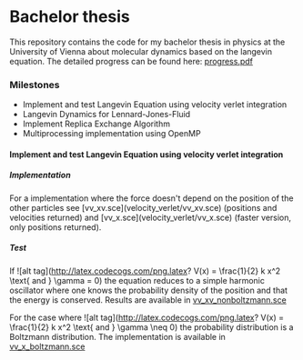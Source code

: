 # Bachelor thesis

This repository contains the code for my bachelor thesis in physics at the University of Vienna about molecular dynamics based on the langevin equation. The detailed progress can be found here: [progress.pdf](progress.pdf)

<h3>Milestones</h3>

<ul>
<li>Implement and test Langevin Equation using velocity verlet integration</li>
<li>Langevin Dynamics for Lennard-Jones-Fluid</li>
<li>Implement Replica Exchange Algorithm </li>
<li>Multiprocessing implementation using OpenMP</li>
</ul>

<h4>Implement and test Langevin Equation using velocity verlet integration</h4>

<h5>Implementation</h5>
For a implementation where the force doesn't depend on the position of the other particles see [vv_xv.sce](velocity_verlet/vv_xv.sce) (positions and velocities returned) and [vv_x.sce](velocity_verlet/vv_x.sce) (faster version, only positions returned).

<h5>Test</h5>

If ![alt tag](http://latex.codecogs.com/png.latex? V(x) = \\frac{1}{2} k x^2 \\text{ and } \\gamma = 0) the equation reduces to a simple harmonic oscillator where one knows the probability density of the position and that the energy is conserved. Results are available in [vv_xv_nonboltzmann.sce](velocity_verlet/vv_xv_nonboltzmann.sce)

For the case where ![alt tag](http://latex.codecogs.com/png.latex? V(x) = \\frac{1}{2} k x^2 \\text{ and } \\gamma  \\neq 0) the probability distribution is a Boltzmann distribution. The implementation is available in [vv_x_boltzmann.sce](velocity_verlet/vv_x_boltzmann.sce)
